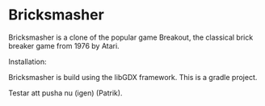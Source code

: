 # Bricksmasher
 Bricksmasher is a clone of the popular game Breakout, the classical brick breaker game from 1976 by Atari.

Installation:

Bricksmasher is build using the libGDX framework. This is a gradle project.


Testar att pusha nu (igen) (Patrik).


